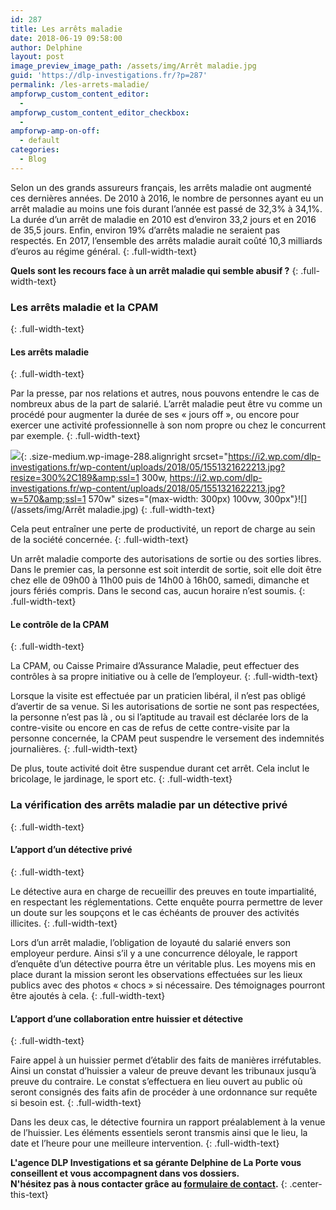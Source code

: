```yaml
---
id: 287
title: Les arrêts maladie
date: 2018-06-19 09:58:00
author: Delphine
layout: post
image_preview_image_path: /assets/img/Arrêt maladie.jpg
guid: 'https://dlp-investigations.fr/?p=287'
permalink: /les-arrets-maladie/
ampforwp_custom_content_editor:
  -
ampforwp_custom_content_editor_checkbox:
  -
ampforwp-amp-on-off:
  - default
categories:
  - Blog
---
```


Selon un des grands assureurs fran&ccedil;ais, les arr&ecirc;ts maladie ont augment&eacute; ces derni&egrave;res ann&eacute;es. De 2010 &agrave; 2016, le nombre de personnes ayant eu un arr&ecirc;t maladie au moins une fois durant l’ann&eacute;e est pass&eacute; de 32,3% &agrave; 34,1%. La dur&eacute;e d’un arr&ecirc;t de maladie en 2010 est d’environ 33,2 jours et en 2016 de 35,5 jours. Enfin, environ 19% d’arr&ecirc;ts maladie ne seraient pas respect&eacute;s. En 2017, l’ensemble des arr&ecirc;ts maladie aurait co&ucirc;t&eacute; 10,3 milliards d’euros au r&eacute;gime g&eacute;n&eacute;ral.
{: .full-width-text}

**Quels sont les recours face &agrave; un arr&ecirc;t maladie qui semble abusif ?**
{: .full-width-text}

### Les arr&ecirc;ts maladie et la CPAM
{: .full-width-text}

#### Les arr&ecirc;ts maladie
{: .full-width-text}

Par la presse, par nos relations et autres, nous pouvons entendre le cas de nombreux abus de la part de salari&eacute;. L’arr&ecirc;t maladie peut &ecirc;tre vu comme un proc&eacute;d&eacute; pour augmenter la dur&eacute;e de ses &laquo; jours off &raquo;, ou encore pour exercer une activit&eacute; professionnelle &agrave; son nom propre ou chez le concurrent par exemple.
{: .full-width-text}

![](https://i2.wp.com/dlp-investigations.fr/wp-content/uploads/2018/05/1551321622213.jpg?resize=300%2C189&amp;ssl=1){: .size-medium.wp-image-288.alignright srcset="https://i2.wp.com/dlp-investigations.fr/wp-content/uploads/2018/05/1551321622213.jpg?resize=300%2C189&amp;ssl=1 300w, https://i2.wp.com/dlp-investigations.fr/wp-content/uploads/2018/05/1551321622213.jpg?w=570&amp;ssl=1 570w" sizes="(max-width: 300px) 100vw, 300px"}![](/assets/img/Arrêt maladie.jpg)
{: .full-width-text}

Cela peut entra&icirc;ner une perte de productivit&eacute;, un report de charge au sein de la soci&eacute;t&eacute; concern&eacute;e.
{: .full-width-text}

Un arr&ecirc;t maladie comporte des autorisations de sortie ou des sorties libres. Dans le premier cas, la personne est soit interdit de sortie, soit elle doit &ecirc;tre chez elle de 09h00 &agrave; 11h00 puis de 14h00 &agrave; 16h00, samedi, dimanche et jours f&eacute;ri&eacute;s compris. Dans le second cas, aucun horaire n’est soumis.
{: .full-width-text}

#### Le contr&ocirc;le de la CPAM
{: .full-width-text}

La CPAM, ou Caisse Primaire d’Assurance Maladie, peut effectuer des contr&ocirc;les &agrave; sa propre initiative ou &agrave; celle de l’employeur.
{: .full-width-text}

Lorsque la visite est effectu&eacute;e par un praticien lib&eacute;ral, il n’est pas oblig&eacute; d’avertir de sa venue. Si les autorisations de sortie ne sont pas respect&eacute;es, la personne n’est pas l&agrave; , ou si l’aptitude au travail est d&eacute;clar&eacute;e lors de la contre-visite ou encore en cas de refus de cette contre-visite par la personne concern&eacute;e, la CPAM peut suspendre le versement des indemnit&eacute;s journali&egrave;res.
{: .full-width-text}

De plus, toute activit&eacute; doit &ecirc;tre suspendue durant cet arr&ecirc;t. Cela inclut le bricolage, le jardinage, le sport etc.
{: .full-width-text}

### La v&eacute;rification des arr&ecirc;ts maladie par un d&eacute;tective priv&eacute;
{: .full-width-text}

#### L’apport d’un d&eacute;tective priv&eacute;
{: .full-width-text}

Le d&eacute;tective aura en charge de recueillir des preuves en toute impartialit&eacute;, en respectant les r&eacute;glementations. Cette enqu&ecirc;te pourra permettre de lever un doute sur les soup&ccedil;ons et le cas &eacute;ch&eacute;ants de prouver des activit&eacute;s illicites.
{: .full-width-text}

Lors d’un arr&ecirc;t maladie, l’obligation de loyaut&eacute; du salari&eacute; envers son employeur perdure. Ainsi s’il y a une concurrence d&eacute;loyale, le rapport d’enqu&ecirc;te d’un d&eacute;tective pourra &ecirc;tre un v&eacute;ritable plus. Les moyens mis en place durant la mission seront les observations effectu&eacute;es sur les lieux publics avec des photos &laquo; chocs &raquo; si n&eacute;cessaire. Des t&eacute;moignages pourront &ecirc;tre ajout&eacute;s &agrave; cela.
{: .full-width-text}

#### L’apport d’une collaboration entre huissier et d&eacute;tective
{: .full-width-text}

Faire appel &agrave; un huissier permet d’&eacute;tablir des faits de mani&egrave;res irr&eacute;futables. Ainsi un constat d’huissier a valeur de preuve devant les tribunaux jusqu’&agrave; preuve du contraire. Le constat s’effectuera en lieu ouvert au public o&ugrave; seront consign&eacute;s des faits afin de proc&eacute;der &agrave; une ordonnance sur requ&ecirc;te si besoin est.
{: .full-width-text}

Dans les deux cas, le d&eacute;tective fournira un rapport pr&eacute;alablement &agrave; la venue de l’huissier. Les &eacute;l&eacute;ments essentiels seront transmis ainsi que le lieu, la date et l’heure pour une meilleure intervention.
{: .full-width-text}

**L'agence DLP Investigations et sa g&eacute;rante Delphine de La Porte vous conseillent et vous accompagnent dans vos dossiers.**<br>**N'h&eacute;sitez pas &agrave; nous contacter gr&acirc;ce au&nbsp;[formulaire de contact](https://dlp-investigations.fr/#contact).**
{: .center-this-text}
